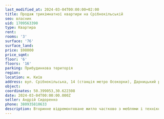 ```yaml
---
last_modified_at: 2024-03-04T00:00:00+02:00
title: Продаж трикімнатної квартири на Срібнокільській
seo: власник
uid: 1709563390
type: Квартира
rent:
rooms: '3'
surface: '76'
surface_land:
price: $98000
price_sqmt:
floor: '6'
floors: '16'
parking: Прибудинкова територія
region:
location: м. Київ
address: вул. Срібнокільська, 14 (станція метро Осокорки), Дарницький район
object:
coordinates: 50.399053,30.622308
date: 2024-03-04T00:00:00.000Z
seller: Андрій Сидоренко
phone: 380935810633
description: Вторинне відремонтоване житло частково з меблями і технікою, придатне і готове для проживання
---
```

